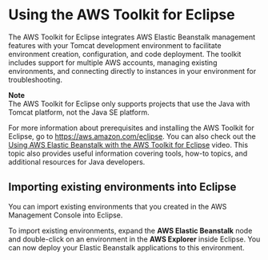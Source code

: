 # Using the AWS Toolkit for Eclipse<a name="java-eclipsetoolkit"></a>

The AWS Toolkit for Eclipse integrates AWS Elastic Beanstalk management features with your Tomcat development environment to facilitate environment creation, configuration, and code deployment\. The toolkit includes support for multiple AWS accounts, managing existing environments, and connecting directly to instances in your environment for troubleshooting\.

**Note**  
The AWS Toolkit for Eclipse only supports projects that use the Java with Tomcat platform, not the Java SE platform\.

For more information about prerequisites and installing the AWS Toolkit for Eclipse, go to [https://aws\.amazon\.com/eclipse](https://aws.amazon.com/eclipse)\. You can also check out the [Using AWS Elastic Beanstalk with the AWS Toolkit for Eclipse](http://d1un85p0f2qstc.cloudfront.net/eclipse/elasticbeanstalk/index.html) video\. This topic also provides useful information covering tools, how\-to topics, and additional resources for Java developers\.

## Importing existing environments into Eclipse<a name="create_deploy_Java.howto.importenv"></a>

You can import existing environments that you created in the AWS Management Console into Eclipse\. 

To import existing environments, expand the **AWS Elastic Beanstalk** node and double\-click on an environment in the **AWS Explorer** inside Eclipse\. You can now deploy your Elastic Beanstalk applications to this environment\.